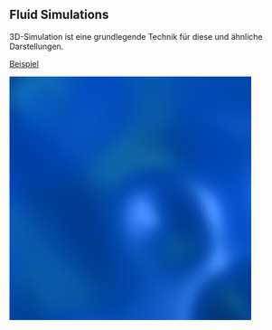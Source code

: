## Fluid Simulations

3D-Simulation ist eine grundlegende Technik für diese und ähnliche Darstellungen.

<a href="http://digital-codes.de/zkm/water.htm#256" >Beispiel</a>

![](images/3dsimulation.png)
